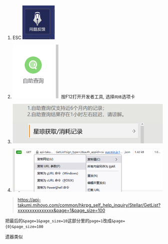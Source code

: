 1. ESC ![Alt text](image.png)

2. ![Alt text](image-1.png) 按F12打开开发者工具, 选择`网络`选项卡

3. ![Alt text](image-2.png)

4. ![Alt text](image-3.png)

> https://api-takumi.mihoyo.com/common/hkrpg_self_help_inquiry/Stellar/GetList?xxxxxxxxxxxxxxx&page=1&page_size=100

把最后的`&page=1&page_size=10`这部分里的`page=1`改成`&page={0}&page_size=100`


遗器类似